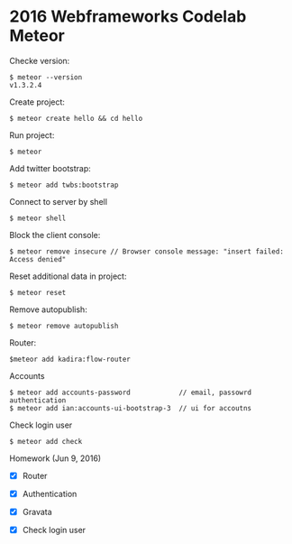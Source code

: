 2016 Webframeworks Codelab Meteor
=================================

Checke version:

```
$ meteor --version
v1.3.2.4
```

Create project:

```
$ meteor create hello && cd hello
```

Run project:

```
$ meteor
```


Add twitter bootstrap:

```
$ meteor add twbs:bootstrap
```

Connect to server by shell

```
$ meteor shell
```

Block the client console:

```
$ meteor remove insecure // Browser console message: "insert failed: Access denied"
```

Reset additional data in project:

```
$ meteor reset
```


Remove autopublish:

```
$ meteor remove autopublish
```

Router:

```
$meteor add kadira:flow-router
```

Accounts

```
$ meteor add accounts-password            // email, passowrd authentication
$ meteor add ian:accounts-ui-bootstrap-3  // ui for accoutns
```

Check login user

```
$ meteor add check
```




Homework (Jun 9, 2016)

* [x] Router
* [x] Authentication
* [x] Gravata
* [x] Check login user



